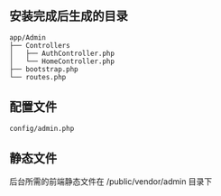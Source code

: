 ## 安装完成后生成的目录
```
app/Admin
├── Controllers
│   ├── AuthController.php
│   └── HomeController.php
├── bootstrap.php
└── routes.php
```

## 配置文件
```
config/admin.php
```
## 静态文件
后台所需的前端静态文件在 /public/vendor/admin 目录下